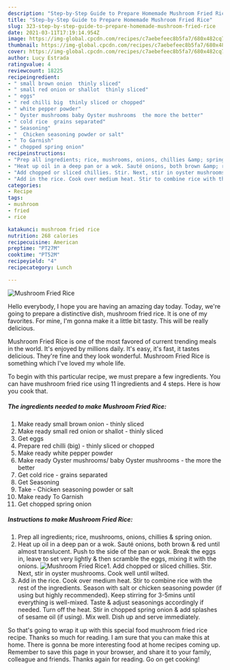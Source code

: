 ```yaml
---
description: "Step-by-Step Guide to Prepare Homemade Mushroom Fried Rice"
title: "Step-by-Step Guide to Prepare Homemade Mushroom Fried Rice"
slug: 323-step-by-step-guide-to-prepare-homemade-mushroom-fried-rice
date: 2021-03-11T17:19:14.954Z
image: https://img-global.cpcdn.com/recipes/c7aebefeec8b5fa7/680x482cq70/mushroom-fried-rice-recipe-main-photo.jpg
thumbnail: https://img-global.cpcdn.com/recipes/c7aebefeec8b5fa7/680x482cq70/mushroom-fried-rice-recipe-main-photo.jpg
cover: https://img-global.cpcdn.com/recipes/c7aebefeec8b5fa7/680x482cq70/mushroom-fried-rice-recipe-main-photo.jpg
author: Lucy Estrada
ratingvalue: 4
reviewcount: 18225
recipeingredient:
- " small brown onion  thinly sliced"
- " small red onion or shallot  thinly sliced"
- " eggs"
- " red chilli big  thinly sliced or chopped"
- " white pepper powder"
- " Oyster mushrooms baby Oyster mushrooms  the more the better"
- " cold rice  grains separated"
- " Seasoning"
- "  Chicken seasoning powder or salt"
- " To Garnish"
- " chopped spring onion"
recipeinstructions:
- "Prep all ingredients; rice, mushrooms, onions, chillies &amp; spring onion."
- "Heat up oil in a deep pan or a wok. Sauté onions, both brown &amp; red until almost translucent. Push to the side of the pan or wok. Break the eggs in, leave to set very lightly &amp; then scramble the eggs, mixing it with the onions."
- "Add chopped or sliced chillies. Stir. Next, stir in oyster mushrooms. Cook well until wilted."
- "Add in the rice. Cook over medium heat. Stir to combine rice with the rest of the ingredients. Season with salt or chicken seasoning powder (if using but highly recommended). Keep stirring for 3-5mins until everything is well-mixed. Taste &amp; adjust seasonings accordingly if needed. Turn off the heat. Stir in chopped spring onion &amp; add splashes of sesame oil (if using). Mix well. Dish up and serve immediately."
categories:
- Recipe
tags:
- mushroom
- fried
- rice

katakunci: mushroom fried rice 
nutrition: 268 calories
recipecuisine: American
preptime: "PT27M"
cooktime: "PT52M"
recipeyield: "4"
recipecategory: Lunch

---
```



![Mushroom Fried Rice](https://img-global.cpcdn.com/recipes/c7aebefeec8b5fa7/680x482cq70/mushroom-fried-rice-recipe-main-photo.jpg)

Hello everybody, I hope you are having an amazing day today. Today, we're going to prepare a distinctive dish, mushroom fried rice. It is one of my favorites. For mine, I'm gonna make it a little bit tasty. This will be really delicious.



Mushroom Fried Rice is one of the most favored of current trending meals in the world. It's enjoyed by millions daily. It's easy, it's fast, it tastes delicious. They're fine and they look wonderful. Mushroom Fried Rice is something which I've loved my whole life.


To begin with this particular recipe, we must prepare a few ingredients. You can have mushroom fried rice using 11 ingredients and 4 steps. Here is how you cook that.

<!--inarticleads1-->

##### The ingredients needed to make Mushroom Fried Rice:

1. Make ready  small brown onion - thinly sliced
1. Make ready  small red onion or shallot - thinly sliced
1. Get  eggs
1. Prepare  red chilli (big) - thinly sliced or chopped
1. Make ready  white pepper powder
1. Make ready  Oyster mushrooms/ baby Oyster mushrooms - the more the better
1. Get  cold rice - grains separated
1. Get  Seasoning
1. Take  - Chicken seasoning powder or salt
1. Make ready  To Garnish
1. Get  chopped spring onion




<!--inarticleads2-->

##### Instructions to make Mushroom Fried Rice:

1. Prep all ingredients; rice, mushrooms, onions, chillies &amp; spring onion.
1. Heat up oil in a deep pan or a wok. Sauté onions, both brown &amp; red until almost translucent. Push to the side of the pan or wok. Break the eggs in, leave to set very lightly &amp; then scramble the eggs, mixing it with the onions.
<img src="//assets-global.cpcdn.com/assets/icons/button_play-2c75c40dde080a61004c1f40b05d8f140eaff45d7e9e6481dc71c63d2e7c4909.png" alt="Mushroom Fried Rice">1. Add chopped or sliced chillies. Stir. Next, stir in oyster mushrooms. Cook well until wilted.
1. Add in the rice. Cook over medium heat. Stir to combine rice with the rest of the ingredients. Season with salt or chicken seasoning powder (if using but highly recommended). Keep stirring for 3-5mins until everything is well-mixed. Taste &amp; adjust seasonings accordingly if needed. Turn off the heat. Stir in chopped spring onion &amp; add splashes of sesame oil (if using). Mix well. Dish up and serve immediately.




So that's going to wrap it up with this special food mushroom fried rice recipe. Thanks so much for reading. I am sure that you can make this at home. There is gonna be more interesting food at home recipes coming up. Remember to save this page in your browser, and share it to your family, colleague and friends. Thanks again for reading. Go on get cooking!
